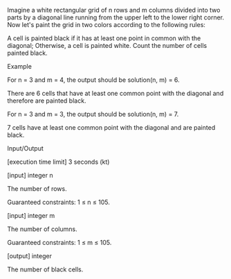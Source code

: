 Imagine a white rectangular grid of n rows and m columns divided into two parts by a diagonal line running from the upper left to the lower right corner. Now let's paint the grid in two colors according to the following rules:

A cell is painted black if it has at least one point in common with the diagonal;
Otherwise, a cell is painted white.
Count the number of cells painted black.

Example

For n = 3 and m = 4, the output should be
solution(n, m) = 6.

There are 6 cells that have at least one common point with the diagonal and therefore are painted black.



For n = 3 and m = 3, the output should be
solution(n, m) = 7.

7 cells have at least one common point with the diagonal and are painted black.



Input/Output

[execution time limit] 3 seconds (kt)

[input] integer n

The number of rows.

Guaranteed constraints:
1 ≤ n ≤ 105.

[input] integer m

The number of columns.

Guaranteed constraints:
1 ≤ m ≤ 105.

[output] integer

The number of black cells.